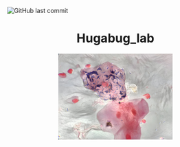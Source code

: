 ![GitHub last commit](https://img.shields.io/github/last-commit/BangzhuoTongUU/hugabug_lab)

<h1 align="center">Hugabug_lab</h1>
<p align="center">
<img height="200" src="images/flora_cells_dream.jpg" alt="hugabug_lab">
</p>